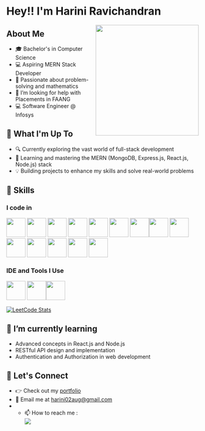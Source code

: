 # Hey!! I'm Harini Ravichandran

<img align="right" width="270" height="290" src="https://cdn.dribbble.com/users/1364029/screenshots/16093268/media/68e82a7fb4904614a9066d6b540c14b2.gif">

## About Me
- 🎓 Bachelor's in Computer Science
- 💻 Aspiring MERN Stack Developer
- 🧠 Passionate about problem-solving and mathematics
- 🤔 I’m looking for help with Placements in FAANG
- 💻 Software Engineer @ Infosys
  

## 🚀 What I'm Up To
- 🔍 Currently exploring the vast world of full-stack development
- 📘 Learning and mastering the MERN (MongoDB, Express.js, React.js, Node.js) stack
- 💡 Building projects to enhance my skills and solve real-world problems

## 💼 Skills

### I code in
<img height="50" width="50" src="https://img.icons8.com/color/48/000000/python.png" /> <img height="50" width="50" src="https://img.icons8.com/color/48/000000/java-coffee-cup-logo.png" /> <img height="50" width="50" src="https://img.icons8.com/color/48/000000/html-5.png" /> <img height="50" width="50" src="https://img.icons8.com/color/48/000000/css3.png" /> <img height="50" width="50" src="https://img.icons8.com/color/48/000000/sass.png"/> <img height="50" width="50" src="https://img.icons8.com/color/48/000000/bootstrap.png" />
<img height="50" width="50" src="https://img.icons8.com/color/48/000000/javascript.png"/><img height="50" width="50" src="https://img.icons8.com/color/48/000000/react-native.png"/>  <img height="50" width="50" src="https://img.icons8.com/color/48/000000/mysql-logo.png"/> <img height="50" width="50" src="https://img.icons8.com/color/48/000000/mongodb.png"/> <img height="50" width="50" src="https://img.icons8.com/color/48/000000/nodejs.png"/> <img height="50" width="50" src="https://img.icons8.com/color/48/000000/spring-logo.png"/> <img height="50" width="50" src="https://img.icons8.com/fluency/48/000000/handlebar-mustache.png"/> <img height="50" width="50" src="https://img.icons8.com/color/48/null/graphql.png"/>

### IDE and Tools I Use
<img height="50" width="50" src="https://img.icons8.com/color/48/000000/visual-studio-code-2019.png"/>  <img height="50" width="50" src="https://img.icons8.com/color/50/000000/git.png"/><img height="50" width="50" src="https://img.icons8.com/color/48/000000/figma--v1.png"/> 


[![LeetCode Stats](https://leetcard.jacoblin.cool/harini02aug?theme=dark&font=Martel%20Sans&ext=heatmap)](https://leetcode.com/harini02aug/)

## 🌱 I’m currently learning
- Advanced concepts in React.js and Node.js
- RESTful API design and implementation
- Authentication and Authorization in web development

## 🤝 Let's Connect
- 👉 Check out my [portfolio](https://hariniRavichandran.web.app/) 
- 📧 Email me at [harini02aug@gmail.com](mailto:harini02aug@gmail.com)
- - 📫 How to reach me :
<br />  [<img src="https://img.shields.io/badge/LinkedIn-0077B5?style=for-the-badge&logo=linkedin&logoColor=white" />](www.linkedin.com/in/harini-ravichandran-a484a4281)







